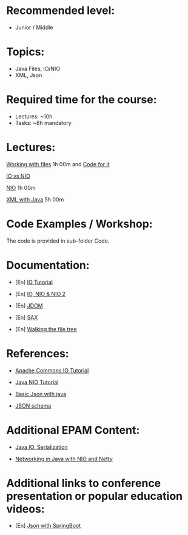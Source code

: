 **Recommended level:** 
=======================
- Junior / Middle

**Topics:**
=======================
- Java Files, IO/NIO
- XML, Json

**Required time for the course:** 
=======================
- Lectures: ~10h
- Tasks: ~8h mandatory


**Lectures:**
=======================

[Working with files](https://www.youtube.com/watch?v=Jg-4XYOQmeM) 1h 00m and [Code for it](https://github.com/lspil/youtubechannel/tree/master/javafundamentals-e64)

[IO vs NIO](https://www.baeldung.com/java-io-vs-nio)

[NIO](https://www.youtube.com/watch?v=pO-AmBoQgRo) 1h 00m

[XML with Java](https://www.linkedin.com/learning/java-xml-integration/welcome?u=2113185) 5h 00m

**Code Examples / Workshop:**
=======================

The code is provided in sub-folder Code.

**Documentation:**
=======================

- [En] [IO Tutorial](https://docs.oracle.com/javase/tutorial/essential/io/file.html)

- [En] [IO, NIO & NIO 2](https://docs.oracle.com/javase/8/docs/technotes/guides/io/index.html)

- [En] [JDOM](http://www.jdom.org/)

- [En] [SAX](https://docs.oracle.com/javase/tutorial/jaxp/sax/parsing.html)

- [En] [Walking the file tree](https://docs.oracle.com/javase/tutorial/essential/io/walk.html)


**References:**
=======================

- [Apache Commons IO Tutorial](https://www.tutorialspoint.com/commons_io/commons_io_ioutils.htm)

- [Java NIO Tutorial](https://javapapers.com/java/java-nio-tutorial/)

- [Basic Json with java](https://www.baeldung.com/java-org-json)

- [JSON schema](https://www.baeldung.com/introduction-to-json-schema-in-java)


**Additional EPAM Content:**
=======================

- [Java IO. Serialization](https://videoportal.epam.com/video/8JOM7yoG) 

- [Networking in Java with NIO and Netty](https://videoportal.epam.com/video/VRgpwkJ2) 


**Additional links to conference presentation or popular education videos:**
=======================

- [En] [Json with SpringBoot](https://www.baeldung.com/spring-boot-json)  



